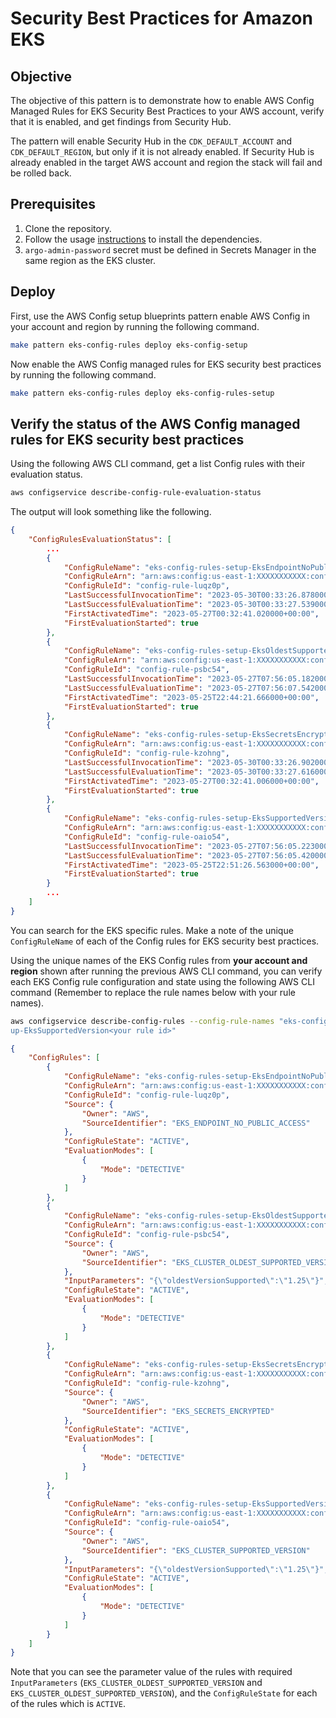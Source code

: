 # Security Best Practices for Amazon EKS

## Objective

The objective of this pattern is to demonstrate how to enable AWS Config Managed Rules for EKS Security Best Practices to your AWS account, verify that it is enabled, and get findings from Security Hub.

The pattern will enable Security Hub in the `CDK_DEFAULT_ACCOUNT` and `CDK_DEFAULT_REGION`, but only if it is not already enabled. If Security Hub is already enabled in the target AWS account and region the stack will fail and be rolled back.

## Prerequisites

1. Clone the repository.
2. Follow the usage [instructions](README.md#usage) to install the dependencies.
3. `argo-admin-password` secret must be defined in Secrets Manager in the same region as the EKS cluster.

## Deploy

First, use the AWS Config setup blueprints pattern enable AWS Config in your account and region by running the following command.

```bash
make pattern eks-config-rules deploy eks-config-setup
```

Now enable the AWS Config managed rules for EKS security best practices by running the following command.

```bash
make pattern eks-config-rules deploy eks-config-rules-setup
```

## Verify the status of the AWS Config managed rules for EKS security best practices

Using the following AWS CLI command, get a list Config rules with their evaluation status.

```bash
aws configservice describe-config-rule-evaluation-status
```

The output will look something like the following.

```json
{
    "ConfigRulesEvaluationStatus": [
        ...
        {
            "ConfigRuleName": "eks-config-rules-setup-EksEndpointNoPublicAccess49-37QJEXYZALLB",
            "ConfigRuleArn": "arn:aws:config:us-east-1:XXXXXXXXXXX:config-rule/config-rule-luqz0p",
            "ConfigRuleId": "config-rule-luqz0p",
            "LastSuccessfulInvocationTime": "2023-05-30T00:33:26.878000+00:00",
            "LastSuccessfulEvaluationTime": "2023-05-30T00:33:27.539000+00:00",
            "FirstActivatedTime": "2023-05-27T00:32:41.020000+00:00",
            "FirstEvaluationStarted": true
        },
        {
            "ConfigRuleName": "eks-config-rules-setup-EksOldestSupportedVersionAD-Z65N0TEQSF96",
            "ConfigRuleArn": "arn:aws:config:us-east-1:XXXXXXXXXXX:config-rule/config-rule-psbc54",
            "ConfigRuleId": "config-rule-psbc54",
            "LastSuccessfulInvocationTime": "2023-05-27T07:56:05.182000+00:00",
            "LastSuccessfulEvaluationTime": "2023-05-27T07:56:07.542000+00:00",
            "FirstActivatedTime": "2023-05-25T22:44:21.666000+00:00",
            "FirstEvaluationStarted": true
        },
        {
            "ConfigRuleName": "eks-config-rules-setup-EksSecretsEncrypted7566BFCD-HUQX4WXUDEFA",
            "ConfigRuleArn": "arn:aws:config:us-east-1:XXXXXXXXXXX:config-rule/config-rule-kzohng",
            "ConfigRuleId": "config-rule-kzohng",
            "LastSuccessfulInvocationTime": "2023-05-30T00:33:26.902000+00:00",
            "LastSuccessfulEvaluationTime": "2023-05-30T00:33:27.616000+00:00",
            "FirstActivatedTime": "2023-05-27T00:32:41.006000+00:00",
            "FirstEvaluationStarted": true
        },
        {
            "ConfigRuleName": "eks-config-rules-setup-EksSupportedVersionCDB3159A-1VNH10LGMMJX",
            "ConfigRuleArn": "arn:aws:config:us-east-1:XXXXXXXXXXX:config-rule/config-rule-oaio54",
            "ConfigRuleId": "config-rule-oaio54",
            "LastSuccessfulInvocationTime": "2023-05-27T07:56:05.223000+00:00",
            "LastSuccessfulEvaluationTime": "2023-05-27T07:56:05.420000+00:00",
            "FirstActivatedTime": "2023-05-25T22:51:26.563000+00:00",
            "FirstEvaluationStarted": true
        }
        ...
    ]
}
```

You can search for the EKS specific rules. Make a note of the unique `ConfigRuleName` of each of the Config rules for EKS security best practices.

Using the unique names of the EKS Config rules from **your account and region** shown after running the previous AWS CLI command, you can verify each EKS Config rule configuration and state using the following AWS CLI command (Remember to replace the rule names below with your rule names).

```bash
aws configservice describe-config-rules --config-rule-names "eks-config-rules-setup-EksEndpointNoPublicAccess<your rule id>" "eks-config-rules-setup-EksOldestSupportedVersion<your rule id>" "eks-config-rules-setup-EksSecretsEncrypted<your rule id>" "eks-config-rules-set
up-EksSupportedVersion<your rule id>"
```

```json
{
    "ConfigRules": [
        {
            "ConfigRuleName": "eks-config-rules-setup-EksEndpointNoPublicAccess49-37QJEXYZALLB",
            "ConfigRuleArn": "arn:aws:config:us-east-1:XXXXXXXXXXX:config-rule/config-rule-luqz0p",
            "ConfigRuleId": "config-rule-luqz0p",
            "Source": {
                "Owner": "AWS",
                "SourceIdentifier": "EKS_ENDPOINT_NO_PUBLIC_ACCESS"
            },
            "ConfigRuleState": "ACTIVE",
            "EvaluationModes": [
                {
                    "Mode": "DETECTIVE"
                }
            ]
        },
        {
            "ConfigRuleName": "eks-config-rules-setup-EksOldestSupportedVersionAD-Z65N0TEQSF96",
            "ConfigRuleArn": "arn:aws:config:us-east-1:XXXXXXXXXXX:config-rule/config-rule-psbc54",
            "ConfigRuleId": "config-rule-psbc54",
            "Source": {
                "Owner": "AWS",
                "SourceIdentifier": "EKS_CLUSTER_OLDEST_SUPPORTED_VERSION"
            },
            "InputParameters": "{\"oldestVersionSupported\":\"1.25\"}",
            "ConfigRuleState": "ACTIVE",
            "EvaluationModes": [
                {
                    "Mode": "DETECTIVE"
                }
            ]
        },
        {
            "ConfigRuleName": "eks-config-rules-setup-EksSecretsEncrypted7566BFCD-HUQX4WXUDEFA",
            "ConfigRuleArn": "arn:aws:config:us-east-1:XXXXXXXXXXX:config-rule/config-rule-kzohng",
            "ConfigRuleId": "config-rule-kzohng",
            "Source": {
                "Owner": "AWS",
                "SourceIdentifier": "EKS_SECRETS_ENCRYPTED"
            },
            "ConfigRuleState": "ACTIVE",
            "EvaluationModes": [
                {
                    "Mode": "DETECTIVE"
                }
            ]
        },
        {
            "ConfigRuleName": "eks-config-rules-setup-EksSupportedVersionCDB3159A-1VNH10LGMMJX",
            "ConfigRuleArn": "arn:aws:config:us-east-1:XXXXXXXXXXX:config-rule/config-rule-oaio54",
            "ConfigRuleId": "config-rule-oaio54",
            "Source": {
                "Owner": "AWS",
                "SourceIdentifier": "EKS_CLUSTER_SUPPORTED_VERSION"
            },
            "InputParameters": "{\"oldestVersionSupported\":\"1.25\"}",
            "ConfigRuleState": "ACTIVE",
            "EvaluationModes": [
                {
                    "Mode": "DETECTIVE"
                }
            ]
        }
    ]
}
```

Note that you can see the parameter value of the rules with required `InputParameters` (`EKS_CLUSTER_OLDEST_SUPPORTED_VERSION` and `EKS_CLUSTER_OLDEST_SUPPORTED_VERSION`), and the `ConfigRuleState` for each of the rules which is `ACTIVE`.
